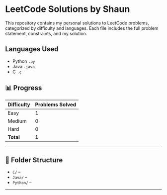 # LeetCode Solutions by Shaun

This repository contains my personal solutions to LeetCode problems, categorized by difficulty and languages. Each file includes the full problem statement, constraints, and my solution.

##  Languages Used

-  Python `.py`
-  Java `.java`
-  C `.c`

## 📊 Progress

| Difficulty | Problems Solved |
|------------|------------------|
| Easy       | 1                |
| Medium     | 0                |
| Hard       | 0                |
| **Total**  | **1**            |

---

## 📂 Folder Structure

- `C/` –
- `Java/` –
- `Python/` –

---

